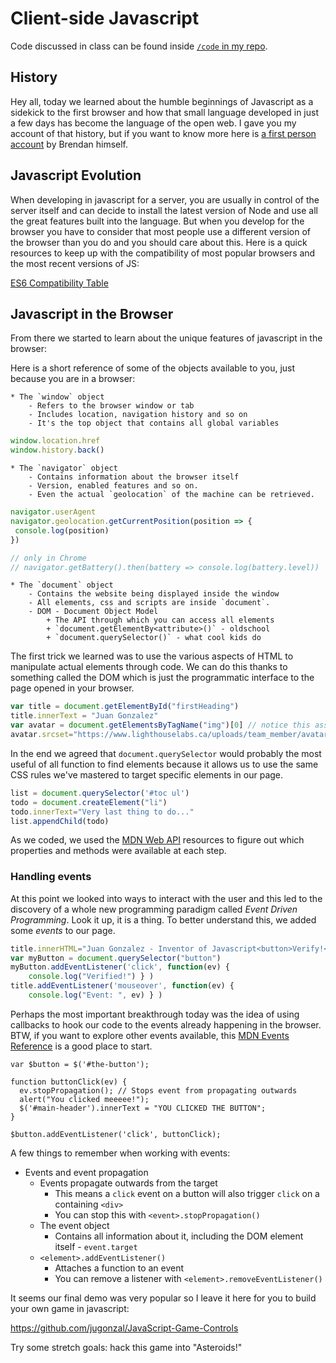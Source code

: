 # Client-side Javascript 

Code discussed in class can be found inside [`/code` in my repo](https://github.com/jugonzal/lectures/tree/master/w3d2-browser-js/code).

## History

Hey all,  today we learned about the humble beginnings of Javascript as a sidekick to the first browser and how that small language developed in just a few days has become the language of the open web. I gave you my account of that history, but if you want to know more here is [a first person account](https://brendaneich.com/2011/06/new-javascript-engine-module-owner/) by Brendan himself.

## Javascript Evolution

When developing in javascript for a server, you are usually in control of the server itself and can decide to install the latest version of Node and use all the great features built into the language.   But when you develop for the browser you have to consider that most people use a different version of the browser than you do and you should care about this.  Here is a quick resources to keep up with the compatibility of most popular browsers and the most recent versions of JS:

[ES6 Compatibility Table](https://kangax.github.io/compat-table/es6/)

## Javascript in the Browser

From there we started to learn about the unique features of javascript in the browser:

Here is a short reference of some of the objects available to you, just because you are in a browser:

    * The `window` object
        - Refers to the browser window or tab
        - Includes location, navigation history and so on
        - It's the top object that contains all global variables

```javascript
window.location.href 
window.history.back()
```

    * The `navigator` object
        - Contains information about the browser itself
        - Version, enabled features and so on.
        - Even the actual `geolocation` of the machine can be retrieved.

```javascript
navigator.userAgent
navigator.geolocation.getCurrentPosition(position => {
 console.log(position) 
})

// only in Chrome
// navigator.getBattery().then(battery => console.log(battery.level))
```

    * The `document` object
        - Contains the website being displayed inside the window
        - All elements, css and scripts are inside `document`.
        - DOM - Document Object Model
            + The API through which you can access all elements
            + `document.getElementBy<attribute>()` - oldschool
            + `document.querySelector()` - what cool kids do

The first trick we learned was to use the various aspects of HTML to manipulate actual elements through code.   We can do this thanks to something called the DOM which is just the programmatic interface to the page opened in your browser.  

```javascript
var title = document.getElementById("firstHeading")
title.innerText = "Juan Gonzalez"
var avatar = document.getElementsByTagName("img")[0] // notice this assumes first item in array
avatar.srcset="https://www.lighthouselabs.ca/uploads/team_member/avatar/134/medium_JuanPhoto.png"
```

In the end we agreed that `document.querySelector` would probably the most useful of all function to find elements because it allows us to use the same CSS rules we've mastered to target specific elements in our page.   

```javascript
list = document.querySelector('#toc ul')
todo = document.createElement("li")
todo.innerText="Very last thing to do..."
list.appendChild(todo)
```

As we coded, we used the [MDN Web API](https://developer.mozilla.org/en-US/docs/Web/API) resources to figure out which properties and methods were available at each step.


### Handling events

At this point we looked into ways to interact with the user and this led to the discovery of a whole new programming paradigm called *Event Driven Programming*.  Look it up, it is a thing.  To better understand this, we added some *events* to our page.

```javascript
title.innerHTML="Juan Gonzalez - Inventor of Javascript<button>Verify!</button>"
var myButton = document.querySelector("button")
myButton.addEventListener('click', function(ev) { 
    console.log("Verified!") } )
title.addEventListener('mouseover', function(ev) { 
    console.log("Event: ", ev) } )

```

Perhaps the most important breakthrough today was the idea of using callbacks to hook our code to the events already happening in the browser.  BTW, if you want to explore other events available, this [MDN Events Reference](https://developer.mozilla.org/en-US/docs/Web/Events) is a good place to start.

```
var $button = $('#the-button');

function buttonClick(ev) {
  ev.stopPropagation(); // Stops event from propagating outwards
  alert("You clicked meeeee!");
  $('#main-header').innerText = "YOU CLICKED THE BUTTON";
}

$button.addEventListener('click', buttonClick);
```

A few things to remember when working with events:

* Events and event propagation
    - Events propagate outwards from the target
        + This means a `click` event on a button will also trigger `click` on a containing `<div>`
        + You can stop this with `<event>.stopPropagation()`
    * The event object
        - Contains all information about it, including the DOM element itself - `event.target`
    * `<element>.addEventListener()`
        - Attaches a function to an event
        - You can remove a listener with `<element>.removeEventListener()`

It seems our final demo was very popular so I leave it here for you to build your own game in javascript:

https://github.com/jugonzal/JavaScript-Game-Controls

Try some stretch goals:  hack this game into "Asteroids!"
